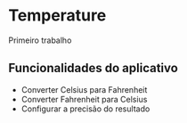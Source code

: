# Temperature

Primeiro trabalho

## Funcionalidades do aplicativo

* Converter Celsius para Fahrenheit 
* Converter Fahrenheit para Celsius
* Configurar a precisão do resultado


